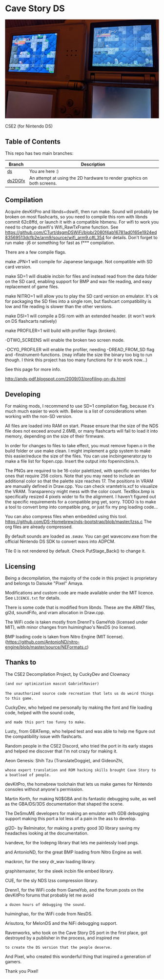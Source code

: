 # Cave Story DS
<img src="/preview.jpg">

CSE2 (for Nintendo DS)



## Table of Contents

This repo has two main branches:

Branch | Description
--------|--------
[ds](https://www.github.com/tilderain/CaveStoryDS/tree/ds) | You are here :)
[ds2DGfx](https://www.github.com/tilderain/CaveStoryDS/tree/ds2DGfx) | An attempt at using the 2D hardware to render graphics on both screens.

## Compilation
Acquire devKitPro and libnds+dswifi, then run make. Sound will probably be broken on most flashcarts, so you need to compile this rom with libnds commit 62c8ffd, or launch it with a compatible hbmenu.
For wifi to work you need to change dswifi's Wifi_RawTxFrame function. See https://github.com/CTurt/dsgmDSWiFi/blob/2080f4ab16781ad0165e1924ed83569513dcfb2e/arm9/source/wifi_arm9.c#L354 for details.
Don't forget to run make -j6 or something for fast as f*** compilation.

There are a few compile flags. 

make JPN=1 will compile for Japanese language. Not compatible with SD card version.

make SD=1 will disable incbin for files and instead read from the data folder on the SD card, enabling support for BMP and wav file reading, and easy replacement of game files. 

make NITRO=1 will allow you to play the SD card version on emulator. It's ok for packaging the SD files into a single rom, but flashcart compatibility is low and file reading is slower than the other versions.

make DSI=1 will compile a DSi rom with an extended header. (it won't work on DS flashcarts natively)

make PROFILER=1 will build with profiler flags (broken).

-DTWO_SCREENS will enable the broken two screen mode.

-DCYG_PROFILER will enable the profiler, needing -DREAD_FROM_SD flag and -finstrument-functions. (may inflate the size the binary too big to run though. I think this project has too many functions for it to work now...)

See this page for more info. 
 
http://ands-pdf.blogspot.com/2009/03/profiling-on-ds.html

## Developing

For making mods, I recommend to use SD=1 compilation flag, because it's much much easier to work with.
Below is a list of considerations when working with the non-SD version.

All files are loaded into RAM on start. Please ensure that the size of the NDS file does not exceed around 2.6MB, or many flashcarts will fail to load it into memory, depending on the size of their firmware.

In order for changes to files to take effect, you must remove fopen.o in the build folder or use make clean.
I might implement a gzip system to make this easier/reduce the size of the files.
You can use incbingenerator.py to make a file list for fopen.cpp. Insert the output into fopenincbins.h.

The PNGs are required to be 16-color palettized, with specific overrides for ones that require 256 colors. Note that you may need to include an additional color so that the palette size reaches 17. The positions in VRAM are manually defined in Draw.cpp. You can check vramtetris.xcf to visualize the VRAM. Transparency might mess with the color count. TextBox.bmp is specifically resized 4 pixels wider to fix the alignment. I haven't figured out the specific requirements for a compatible png yet, sorry. TODO is to make a tool to convert bmp into compatible png, or just fix my png loading code...

You can also compress files when embedded using this tool. https://github.com/DS-Homebrew/nds-bootstrap/blob/master/lzss.c
The org files are already compressed.

By default sounds are loaded as .swav. You can get waveconv.exe from the official Nintendo DS SDK to convert wavs into ADPCM.

Tile 0 is not rendered by default. Check PutStage_Back() to change it.


## Licensing

Being a decompilation, the majority of the code in this project is proprietary
and belongs to Daisuke "Pixel" Amaya.

Modifications and custom code are made available under the MIT licence. See
`LICENCE.txt` for details.

There is some code that is modified from libnds. These are the ARM7 files, gl2d, soundFifo, and vram allocation in Draw.cpp.

The WiFi code is taken mostly from Drenn1's GameYob (licensed under MIT), with minor changes from huiminghao's NesDS (no license).

BMP loading code is taken from Nitro Engine (MIT license). (https://github.com/AntonioND/nitro-engine/blob/master/source/NEFormats.c)

## Thanks to

The CSE2 Decompilation Project, by CuckyDev and Clownacy

	(and our optimization mascot GabrielRavier)

	The unauthorized source code recreation that lets us do weird things to this game.

CuckyDev, who helped me personally by making the font and file loading code, helped with the sound code,

	and made this port too funny to make.

Lusty_ from GBATemp, who helped test and was able to help me figure out the compatibility issue with flashcarts.

Random people in the CSE2 Discord, who tried the port in its early stages and helped me discover that I'm not crazy for making it.

Aeon Genesis: Shih Tzu (TranslateDoggie), and GideonZhi,

	whose expert translation and ROM hacking skills brought Cave Story to a boatload of people.

devKitPro, the homebrew toolchain that lets us make games for Nintendo consoles without anyone's permission.

Martin Korth, for making N0$GBA and its fantastic debugging suite, as well as the GBA/DS/3DS documentation that shaped the scene.

The DeSmuME developers for making an emulator with GDB debugging support making this port a lot less of a pain in the ass to develop.

gl2D- by Relminator, for making a pretty good 3D library saving my headaches looking at the documentation.

lvandeve, for the lodepng library that lets me painlessly load pngs.

and AntonioND, for the great BMP loading from Nitro Engine as well.

mackron, for the sexy dr_wav loading library.

graphitemaster, for the sleek incbin file embed library.

CUE, for the sly NDS lzss compression library.

Drenn1, for the WiFi code from GameYob, and the forum posts on the devKitPro forums that probably let me avoid

	a dozen hours of debugging the sound.

huiminghao, for the WiFi code from NesDS.

Arisutora, for MelonDS and the NiFi debugging support.

Ravenworks, who took on the Cave Story DS port in the first place, got destroyed by a publisher in the process, and inspired me 

	to create the DS version that the people deserve.

And Pixel, who created this wonderful thing that inspired a generation of gamers.

Thank you Pixel!

